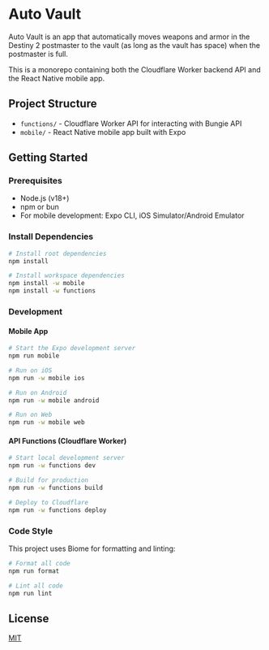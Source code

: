 # Auto Vault

Auto Vault is an app that automatically moves weapons and armor in the Destiny 2 postmaster to the vault (as long as the vault has space) when the postmaster is full.

This is a monorepo containing both the Cloudflare Worker backend API and the React Native mobile app.

## Project Structure

- `functions/` - Cloudflare Worker API for interacting with Bungie API
- `mobile/` - React Native mobile app built with Expo

## Getting Started

### Prerequisites

- Node.js (v18+)
- npm or bun
- For mobile development: Expo CLI, iOS Simulator/Android Emulator

### Install Dependencies

```bash
# Install root dependencies
npm install

# Install workspace dependencies
npm install -w mobile
npm install -w functions
```

### Development

#### Mobile App

```bash
# Start the Expo development server
npm run mobile

# Run on iOS
npm run -w mobile ios

# Run on Android
npm run -w mobile android

# Run on Web
npm run -w mobile web
```

#### API Functions (Cloudflare Worker)

```bash
# Start local development server
npm run -w functions dev

# Build for production
npm run -w functions build

# Deploy to Cloudflare
npm run -w functions deploy
```

### Code Style

This project uses Biome for formatting and linting:

```bash
# Format all code
npm run format

# Lint all code
npm run lint
```

## License

[MIT](LICENSE)